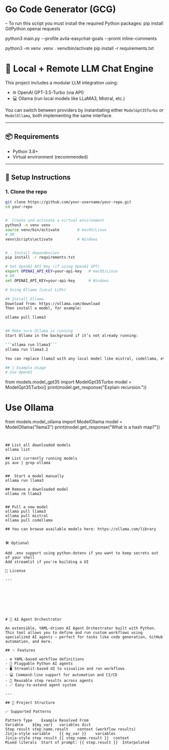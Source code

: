 # Go Code Generator  (GCG)


– To run this script you must install the required Python packages:
pip install GitPython openai requests



python3 main.py --profile avila-easychat-goals --promt inline-comments

python3 -m venv .venv
. venv/bin/activate
pip install -r requirements.txt





# 🤖 Local + Remote LLM Chat Engine

This project includes a modular LLM integration using:

- 🌐 OpenAI GPT-3.5-Turbo (via API)
- 💻 Ollama (run local models like LLaMA3, Mistral, etc.)

You can switch between providers by instantiating either `ModelGpt35Turbo` or `ModelOllama`, both implementing the same interface.

---

## 📦 Requirements

- Python 3.8+
- Virtual environment (recommended)

---

## 🔧 Setup Instructions

### 1. Clone the repo

```bash
git clone https://github.com/your-username/your-repo.git
cd your-repo


#  Create and activate a virtual environment
python3 -m venv venv
source venv/bin/activate        # macOS/Linux
# OR
venv\Scripts\activate           # Windows


# . Install dependencies
pip install -r requirements.txt

# Set OpenAI API Key (if using OpenAI GPT)
export OPENAI_API_KEY=your-api-key   # macOS/Linux
# OR
set OPENAI_API_KEY=your-api-key      # Windows

# Using Ollama (Local LLMs)

## Install Ollama
Download from: https://ollama.com/download
Then install a model, for example:

ollama pull llama3


## Make sure Ollama is running
Start Ollama in the background if it’s not already running:

```ollama run llama3```
ollama run llama3.2

You can replace llama3 with any local model like mistral, codellama, etc.

## 🚀 Example Usage
# Use OpenAI
```
from models.model_gpt35 import ModelGpt35Turbo
model = ModelGpt35Turbo()
print(model.get_response("Explain recursion."))

# Use Ollama

from models.model_ollama import ModelOllama
model = ModelOllama("llama3")
print(model.get_response("What is a hash map?"))
```


## List all downloaded models
ollama list

## List currently running models
ps aux | grep ollama


##  Start a model manually
ollama run llama3

## Remove a downloaded model
ollama rm llama3


## Pull a new model
ollama pull llama3
ollama pull mistral
ollama pull codellama

## You can browse available models here: https://ollama.com/library


🛠 Optional

Add .env support using python-dotenv if you want to keep secrets out of your shell
Add streamlit if you're building a UI

🤝 License

---








# 🤖 AI Agent Orchestrator

An extensible, YAML-driven AI Agent Orchestrator built with Python. This tool allows you to define and run custom workflows using specialized AI agents — perfect for tasks like code generation, GitHub automation, and more.

## ✨ Features

- ⚙️ YAML-based workflow definitions
- 🧠 Pluggable Python AI agents
- 🖥️ Streamlit-based UI to visualize and run workflows
- 💻 Command-line support for automation and CI/CD
- 🔄 Reusable step results across agents
- ✅ Easy-to-extend agent system

---

## 📁 Project Structure

✅ Supported Patterns

Pattern Type	Example	Resolved From
Variable	${my_var}	variables dict
Step result	step_name.result	context (workflow results)
Jinja-style variable	{{ my_var }}	variables
Jinja-style step result	{{ step_name.result }}	context
Mixed literals	Start of prompt: {{ step.result }}	Interpolated
